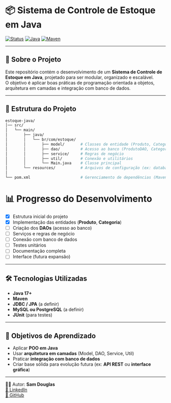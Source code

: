 # 📦 Sistema de Controle de Estoque em Java

[![Status](https://img.shields.io/badge/STATUS-Em%20Desenvolvimento-yellow)]()
[![Java](https://img.shields.io/badge/Java-17-red?logo=openjdk)]()
[![Maven](https://img.shields.io/badge/Build-Maven-blue?logo=apache-maven)]()

---

## 🚀 Sobre o Projeto

Este repositório contém o desenvolvimento de um **Sistema de Controle de Estoque em Java**, projetado para ser modular, organizado e escalável.  
O objetivo é aplicar boas práticas de programação orientada a objetos, arquitetura em camadas e integração com banco de dados.

---

## 📂 Estrutura do Projeto

```bash
estoque-java/
│── src/
│   └── main/
│       ├── java/
│       │   └── br/com/estoque/
│       │       ├── model/       # Classes de entidade (Produto, Categoria...)
│       │       ├── dao/         # Acesso ao banco (ProdutoDAO, CategoriaDAO...)
│       │       ├── service/     # Regras de negócio
│       │       ├── util/        # Conexão e utilitários
│       │       └── Main.java    # Classe principal
│       └── resources/           # Arquivos de configuração (ex: database.properties)
│
└── pom.xml                      # Gerenciamento de dependências (Maven)
````
# 📊 Progresso do Desenvolvimento

- [x] Estrutura inicial do projeto  
- [x] Implementação das entidades (**Produto**, **Categoria**)  
- [ ] Criação dos **DAOs** (acesso ao banco)  
- [ ] Serviços e regras de negócio  
- [ ] Conexão com banco de dados  
- [ ] Testes unitários  
- [ ] Documentação completa  
- [ ] Interface (futura expansão)  

---

## 🛠️ Tecnologias Utilizadas
- **Java 17+**  
- **Maven**  
- **JDBC / JPA** (a definir)  
- **MySQL ou PostgreSQL** (a definir)  
- **JUnit** (para testes)  

---

## 📌 Objetivos de Aprendizado
- Aplicar **POO em Java**  
- Usar **arquitetura em camadas** (Model, DAO, Service, Util)  
- Praticar **integração com banco de dados**  
- Criar base sólida para evolução futura (ex: **API REST** ou **interface gráfica**)  

---

👨‍💻 Autor: **Sam Douglas**  
[💼 LinkedIn](https://linkedin.com/in/sam-douglas-6076b91b8)  
[📂 GitHub](https://github.com/okingsaam)

